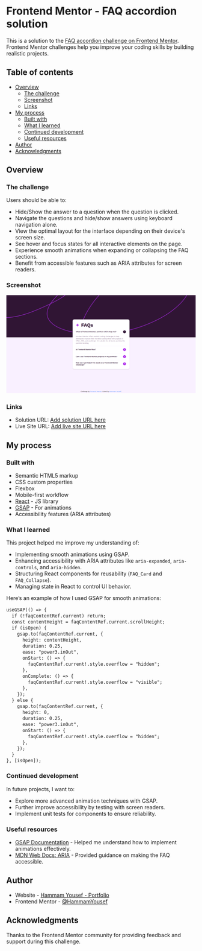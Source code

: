 # Frontend Mentor - FAQ accordion solution

This is a solution to the [FAQ accordion challenge on Frontend Mentor](https://www.frontendmentor.io/challenges/faq-accordion-wyfFdeBwBz). Frontend Mentor challenges help you improve your coding skills by building realistic projects.

## Table of contents

- [Overview](#overview)
  - [The challenge](#the-challenge)
  - [Screenshot](#screenshot)
  - [Links](#links)
- [My process](#my-process)
  - [Built with](#built-with)
  - [What I learned](#what-i-learned)
  - [Continued development](#continued-development)
  - [Useful resources](#useful-resources)
- [Author](#author)
- [Acknowledgments](#acknowledgments)

## Overview

### The challenge

Users should be able to:

- Hide/Show the answer to a question when the question is clicked.
- Navigate the questions and hide/show answers using keyboard navigation alone.
- View the optimal layout for the interface depending on their device's screen size.
- See hover and focus states for all interactive elements on the page.
- Experience smooth animations when expanding or collapsing the FAQ sections.
- Benefit from accessible features such as ARIA attributes for screen readers.

### Screenshot

![The FAQs Page](image.png)

### Links

- Solution URL: [Add solution URL here](https://your-solution-url.com)
- Live Site URL: [Add live site URL here](https://your-live-site-url.com)

## My process

### Built with

- Semantic HTML5 markup
- CSS custom properties
- Flexbox
- Mobile-first workflow
- [React](https://reactjs.org/) - JS library
- [GSAP](https://greensock.com/gsap/) - For animations
- Accessibility features (ARIA attributes)

### What I learned

This project helped me improve my understanding of:

- Implementing smooth animations using GSAP.
- Enhancing accessibility with ARIA attributes like `aria-expanded`, `aria-controls`, and `aria-hidden`.
- Structuring React components for reusability (`FAQ_Card` and `FAQ_Collapse`).
- Managing state in React to control UI behavior.

Here’s an example of how I used GSAP for smooth animations:

```tsx
useGSAP(() => {
  if (!faqContentRef.current) return;
  const contentHeight = faqContentRef.current.scrollHeight;
  if (isOpen) {
    gsap.to(faqContentRef.current, {
      height: contentHeight,
      duration: 0.25,
      ease: "power3.inOut",
      onStart: () => {
        faqContentRef.current!.style.overflow = "hidden";
      },
      onComplete: () => {
        faqContentRef.current!.style.overflow = "visible";
      },
    });
  } else {
    gsap.to(faqContentRef.current, {
      height: 0,
      duration: 0.25,
      ease: "power3.inOut",
      onStart: () => {
        faqContentRef.current!.style.overflow = "hidden";
      },
    });
  }
}, [isOpen]);
```

### Continued development

In future projects, I want to:

- Explore more advanced animation techniques with GSAP.
- Further improve accessibility by testing with screen readers.
- Implement unit tests for components to ensure reliability.

### Useful resources

- [GSAP Documentation](https://greensock.com/docs/) - Helped me understand how to implement animations effectively.
- [MDN Web Docs: ARIA](https://developer.mozilla.org/en-US/docs/Web/Accessibility/ARIA) - Provided guidance on making the FAQ accessible.

## Author

- Website - [Hammam Yousef - Portfolio](https://portfolio-chi-livid-76.vercel.app/)
- Frontend Mentor - [@HammamYousef](https://www.frontendmentor.io/profile/HammamYousef)

## Acknowledgments

Thanks to the Frontend Mentor community for providing feedback and support during this challenge.
